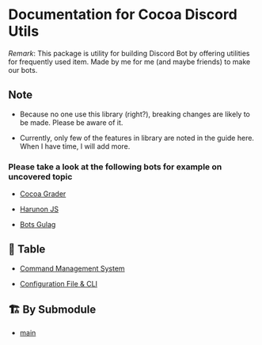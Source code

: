 # Documentation for Cocoa Discord Utils

*Remark*: This package is utility for building Discord Bot by offering utilities
for frequently used item. Made by me for me (and maybe friends) to make our bots.

## Note

- Because no one use this library (right?), breaking changes are likely to be made. Please be aware of it.

- Currently, only few of the features in library are noted in the guide here. When I have time, I will add more.

### Please take a look at the following bots for example on uncovered topic

- [Cocoa Grader](https://github.com/Leomotors/cocoa-grader)

- [Harunon JS](https://github.com/CarelessDev/harunon.js)

- [Bots Gulag](https://github.com/CarelessDev/bots-gulag)

## 📖 Table

- [Command Management System](./cms.md)

- [Configuration File & CLI](./cocoarc.md)

## 🏗️ By Submodule

- [main](./main.md)
